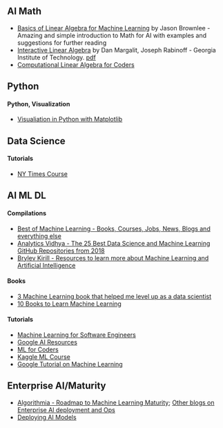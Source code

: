 ## AI Math
- [Basics of Linear Algebra for Machine Learning](https://machinelearningmastery.com/linear_algebra_for_machine_learning/)  by Jason Brownlee - Amazing and simple introduction to Math for AI with examples and suggestions for further reading
- [Interactive Linear Algebra](http://textbooks.math.gatech.edu/ila/) by Dan Margalit, Joseph Rabinoff - Georgia Institute of Technology. [pdf](https://textbooks.math.gatech.edu/ila/ila.pdf)
- [Computational Linear Algebra for Coders](https://github.com/fastai/numerical-linear-algebra)


## Python
#### Python, Visualization
- [Visualiation in Python with Matplotlib](https://resources.oreilly.com/live-training/visualization-in-python-with-matplotlib)

## Data Science
#### Tutorials
- [NY Times Course](https://www.niemanlab.org/2019/06/the-new-york-times-has-a-course-to-teach-its-reporters-data-skills-and-now-theyve-open-sourced-it/)


## AI ML DL
#### Compilations
- [Best of Machine Learning - Books, Courses, Jobs, News, Blogs and everything else](https://bestofml.com/)
- [Analytics Vidhya - The 25 Best Data Science and Machine Learning GitHub Repositories from 2018](https://www.analyticsvidhya.com/blog/2018/12/best-data-science-machine-learning-projects-github/)
- [Brylev Kirill - Resources to learn more about Machine Learning and Artificial Intelligence](https://github.com/brylevkirill/notes)

#### Books
- [3 Machine Learning book that helped me level up as a data scientist](http://www.datastuff.tech/data-science/3-machine-learning-books-that-helped-me-level-up-as-a-data-scientist/)
- [10 Books to Learn Machine Learning](https://www.youtube.com/watch?v=1lxHH1UBTBU&list=WL)

#### Tutorials
- [Machine Learning for Software Engineers](https://github.com/ZuzooVn/machine-learning-for-software-engineers)
- [Google AI Resources](https://ai.google/education/)
- [ML for Coders](http://course18.fast.ai/ml)
- [Kaggle ML Course](https://www.kaggle.com/learn/overview)
- [Google Tutorial on Machine Learning](https://www.datasciencecentral.com/profiles/blogs/google-tutorial-on-machine-learning)


## Enterprise AI/Maturity
- [Algorithmia - Roadmap to Machine Learning Maturity](https://blog.algorithmia.com/navigating-the-machine-learning-roadmap/); [Other blogs on Enterprise AI deployment and Ops](https://blog.algorithmia.com/)
- [Deploying AI Models](https://www.kdnuggets.com/2019/05/deploy-machine-learning-models-guide.html)
